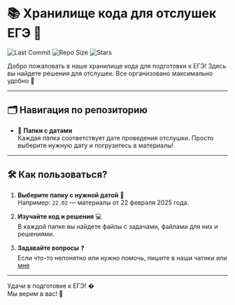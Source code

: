# 📚 Хранилище кода для отслушек ЕГЭ 🚀

![Last Commit](https://img.shields.io/github/last-commit/Kamil116/Lessons)
![Repo Size](https://img.shields.io/github/repo-size/Kamil116/Lessons)
![Stars](https://img.shields.io/github/stars/Kamil116/Lessons?style=social)

Добро пожаловать в наше хранилище кода для подготовки к ЕГЭ! Здесь вы найдете решения для отслушек. Все организовано
максимально удобно 🎯

---

## 🗂️ Навигация по репозиторию

- 📁 **Папки с датами**  
  Каждая папка соответствует дате проведения отслушки. Просто выберите нужную дату и погрузитесь в материалы!

---

## 🛠️ Как пользоваться?

1. **Выберите папку с нужной датой** 📅  
   Например: `22.02` — материалы от 22 февраля 2025 года.

2. **Изучайте код и решения** 💻  
   В каждой папке вы найдете файлы с задачами, файлами для них и решениями.

3. **Задавайте вопросы** ❓  
   Если что-то непонятно или нужно помочь, пишите в наши чатики или [мне](https://vk.com/suetolog9999)

---
Удачи в подготовке к ЕГЭ! �  
Мы верим в вас! 💫